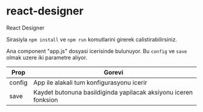 # react-designer
React Designer

Sirasiyla ```npm install``` ve ```npm run``` komutlarini girerek calistirabilirsiniz.

Ana component "app.js" dosyasi icerisinde bulunuyor. Bu ```config``` ve ```save``` olmak uzere iki parametre aliyor.

Prop     | Gorevi
-------- | ---
config | App ile alakali tum konfigurasyonu icerir
save    | Kaydet butonuna basildiginda yapilacak aksiyonu iceren fonksion
